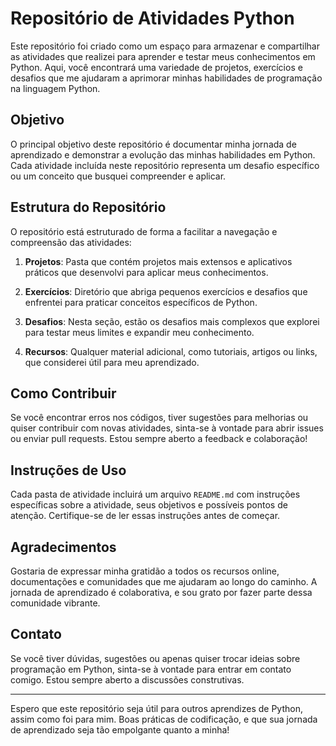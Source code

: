 # Repositório de Atividades Python

Este repositório foi criado como um espaço para armazenar e compartilhar as atividades que realizei para aprender e testar meus conhecimentos em Python. Aqui, você encontrará uma variedade de projetos, exercícios e desafios que me ajudaram a aprimorar minhas habilidades de programação na linguagem Python.

## Objetivo

O principal objetivo deste repositório é documentar minha jornada de aprendizado e demonstrar a evolução das minhas habilidades em Python. Cada atividade incluída neste repositório representa um desafio específico ou um conceito que busquei compreender e aplicar.

## Estrutura do Repositório

O repositório está estruturado de forma a facilitar a navegação e compreensão das atividades:

1. **Projetos**: Pasta que contém projetos mais extensos e aplicativos práticos que desenvolvi para aplicar meus conhecimentos.

2. **Exercícios**: Diretório que abriga pequenos exercícios e desafios que enfrentei para praticar conceitos específicos de Python.

3. **Desafios**: Nesta seção, estão os desafios mais complexos que explorei para testar meus limites e expandir meu conhecimento.

4. **Recursos**: Qualquer material adicional, como tutoriais, artigos ou links, que considerei útil para meu aprendizado.

## Como Contribuir

Se você encontrar erros nos códigos, tiver sugestões para melhorias ou quiser contribuir com novas atividades, sinta-se à vontade para abrir issues ou enviar pull requests. Estou sempre aberto a feedback e colaboração!

## Instruções de Uso

Cada pasta de atividade incluirá um arquivo `README.md` com instruções específicas sobre a atividade, seus objetivos e possíveis pontos de atenção. Certifique-se de ler essas instruções antes de começar.

## Agradecimentos

Gostaria de expressar minha gratidão a todos os recursos online, documentações e comunidades que me ajudaram ao longo do caminho. A jornada de aprendizado é colaborativa, e sou grato por fazer parte dessa comunidade vibrante.

## Contato

Se você tiver dúvidas, sugestões ou apenas quiser trocar ideias sobre programação em Python, sinta-se à vontade para entrar em contato comigo. Estou sempre aberto a discussões construtivas.

---

Espero que este repositório seja útil para outros aprendizes de Python, assim como foi para mim. Boas práticas de codificação, e que sua jornada de aprendizado seja tão empolgante quanto a minha!
